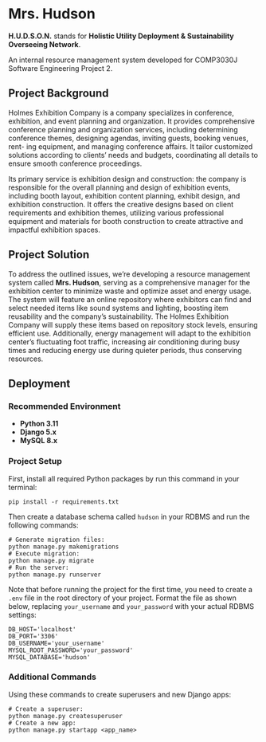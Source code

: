 # Mrs. Hudson

**H.U.D.S.O.N.** stands for **Holistic Utility Deployment & Sustainability Overseeing Network**.

An internal resource management system developed for COMP3030J Software Engineering Project 2.

## Project Background

Holmes Exhibition Company is a company specializes in conference, exhibition, and event planning and organization. It provides comprehensive conference planning and organization services, including determining conference themes, designing agendas, inviting guests, booking venues, rent- ing equipment, and managing conference affairs. It tailor customized solutions according to clients’ needs and budgets, coordinating all details to ensure smooth conference proceedings.

Its primary service is exhibition design and construction: the company is responsible for the overall planning and design of exhibition events, including booth layout, exhibition content planning, exhibit design, and exhibition construction. It offers the creative designs based on client requirements and exhibition themes, utilizing various professional equipment and materials for booth construction to create attractive and impactful exhibition spaces.

## Project Solution

To address the outlined issues, we’re developing a resource management system called **Mrs. Hudson**, serving as a comprehensive manager for the exhibition center to minimize waste and optimize asset and energy usage. The system will feature an online repository where exhibitors can find and select needed items like sound systems and lighting, boosting item reusability and the company’s sustainability. The Holmes Exhibition Company will supply these items based on repository stock levels, ensuring efficient use. Additionally, energy management will adapt to the exhibition center’s fluctuating foot traffic, increasing air conditioning during busy times and reducing energy use during quieter periods, thus conserving resources.

## Deployment

### Recommended Environment

+ **Python 3.11**
+ **Django 5.x**
+ **MySQL 8.x**

### Project Setup

First, install all required Python packages by run this command in your terminal:

```shell
pip install -r requirements.txt
```

Then create a database schema called `hudson` in your RDBMS and run the following commands:

``` shell
# Generate migration files:
python manage.py makemigrations
# Execute migration:
python manage.py migrate
# Run the server:
python manage.py runserver
```

Note that before running the project for the first time, you need to create a `.env` file in the root directory of your project. Format the file as shown below, replacing `your_username` and `your_password` with your actual RDBMS settings:

```text
DB_HOST='localhost'
DB_PORT='3306'
DB_USERNAME='your_username'
MYSQL_ROOT_PASSWORD='your_password'
MYSQL_DATABASE='hudson'
```

### Additional Commands
Using these commands to create superusers and new Django apps:
``` shell
# Create a superuser:
python manage.py createsuperuser
# Create a new app:
python manage.py startapp <app_name>
```
